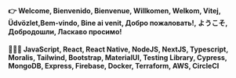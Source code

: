 #### 👉 Welcome, Bienvenido, Bienvenue, Willkomen, Welkom, Vitej, Üdvözlet,Bem-vindo, Bine ai venit, Добро пожаловать!, ようこそ, Добродошли, Ласкаво просимо!

####  👩🏽‍💻 JavaScript, React, React Native, NodeJS, NextJS, Typescript, Moralis, Tailwind, Bootstrap, MaterialUI, Testing Library, Cypress, MongoDB, Express, Firebase, Docker, Terraform, AWS, CircleCI
